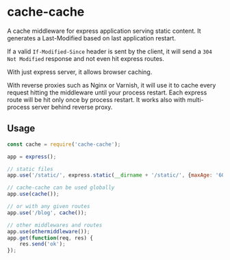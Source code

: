 # cache-cache

A cache middleware for express application serving static content. It generates a Last-Modified based on last application restart.

If a valid `If-Modified-Since` header is sent by the client, it will send a `304 Not Modified` response and not even hit express routes.

With just express server, it allows browser caching.

With reverse proxies such as Nginx or Varnish, it will use it to cache every request hitting the middleware until your process restart. Each express route will be hit only once by process restart. It works also with multi-process server behind reverse proxy.

## Usage

```js
const cache = require('cache-cache');

app = express();

// static files
app.use('/static/', express.static(__dirname + '/static/', {maxAge: '60000'}));

// cache-cache can be used globally
app.use(cache());

// or with any given routes
app.use('/blog', cache());

// other middlewares and routes
app.use(othermiddleware());
app.get(function(req, res) {
    res.send('ok');
});
```

